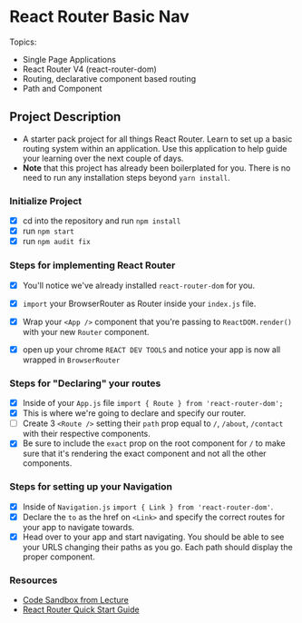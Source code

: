 # React Router Basic Nav

Topics:

* Single Page Applications
* React Router V4 (react-router-dom)
* Routing, declarative component based routing
* Path and Component

## Project Description

* A starter pack project for all things React Router. Learn to set up a basic routing system within an application. Use this application to help guide your learning over the next couple of days.
* **Note** that this project has already been boilerplated for you. There is no need to run any installation steps beyond `yarn install`.

### Initialize Project

- [X] cd into the repository and run `npm install`
- [X] run `npm start`
- [X] run `npm audit fix`

### Steps for implementing React Router

- [X] You'll notice we've already installed `react-router-dom` for you.
- [X] `import` your BrowserRouter as Router inside your `index.js` file.
- [X] Wrap your `<App />` component that you're passing to `ReactDOM.render()` with your new `Router` component.
- [X] open up your chrome `REACT DEV TOOLS` and notice your app is now all wrapped in `BrowserRouter`


### Steps for "Declaring" your routes

- [X] Inside of your `App.js` file `import { Route } from 'react-router-dom';`
- [X] This is where we're going to declare and specify our router.
- [ ] Create 3 `<Route />` setting their `path` prop equal to `/`, `/about`, `/contact` with their respective components.
- [X] Be sure to include the `exact` prop on the root component for `/` to make sure that it's rendering the exact component and not all the other components.

### Steps for setting up your Navigation

- [X] Inside of `Navigation.js` `import { Link } from 'react-router-dom'`.
- [X] Declare the `to` as the href on `<Link>` and specify the correct routes for your app to navigate towards.
- [X] Head over to your app and start navigating. You should be able to see your URLS changing their paths as you go. Each path should display the proper component. 

### Resources

* [Code Sandbox from Lecture](https://codesandbox.io/s/n58oqgwmP)
* [React Router Quick Start Guide](https://reacttraining.com/react-router/web/guides/quick-start)
